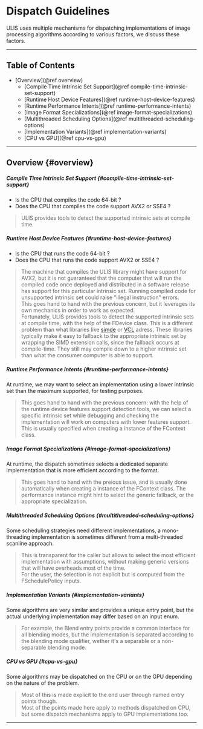 # Dispatch Guidelines
ULIS uses multiple mechanisms for dispatching implementations of image processing algorithms according to various factors, we discuss these factors.

---

## Table of Contents
- [Overview](@ref overview)
    + [Compile Time Intrinsic Set Support](@ref compile-time-intrinsic-set-support)
    + [Runtime Host Device Features](@ref runtime-host-device-features)
    + [Runtime Performance Intents](@ref runtime-performance-intents)
    + [Image Format Specializations](@ref image-format-specializations)
    + [Multithreaded Scheduling Options](@ref multithreaded-scheduling-options)
    + [Implementation Variants](@ref implementation-variants)
    + [CPU vs GPU](@ref cpu-vs-gpu)

---

## Overview {#overview}

##### Compile Time Intrinsic Set Support {#compile-time-intrinsic-set-support}
- Is the CPU that compiles the code 64-bit ?
- Does the CPU that compiles the code support AVX2 or SSE4 ?

> ULIS provides tools to detect the supported intrinsic sets at compile time.

##### Runtime Host Device Features {#runtime-host-device-features}
- Is the CPU that runs the code 64-bit ?
- Does the CPU that runs the code support AVX2 or SSE4 ?

> The machine that compiles the ULIS library might have support for AVX2, but it is not guaranteed that the computer that will run the compiled code once deployed and distributed in a software release has support for this particular intrinsic set. Running compiled code for unsupported intrinsic set could raise "illegal instruction" errors.  
> This goes hand to hand with the previous concern, but it leverages its own mechanics in order to work as expected.  
> Fortunately, ULIS provides tools to detect the supported intrinsic sets at compile time, with the help of the FDevice class.
> This is a different problem than what libraries like [simde](https://github.com/simd-everywhere/simde) or [VCL](https://github.com/vectorclass/version1) adress. These libraries typically make it easy to fallback to the appropriate intrinsic set by wrapping the SIMD extension calls, since the fallback occurs at compile-time. They still may compile down to a higher intrinsic set than what the consumer computer is able to support.  

##### Runtime Performance Intents {#runtime-performance-intents}
At runtime, we may want to select an implementation using a lower intrinsic set than the maximum supported, for testing purposes.

> This goes hand to hand with the previous concern: with the help of the runtime device features support detection tools, we can select a specific intrinsic set while debugging and checking the implementation will work on computers with lower features support.  
> This is usually specified when creating a instance of the FContext class.

##### Image Format Specializations {#image-format-specializations}
At runtime, the dispatch sometimes selects a dedicated separate implementation that is more efficient according to the format.

> This goes hand to hand with the preious issue, and is usually done automatically when creating a instance of the FContext class. The performance instance might hint to select the generic fallback, or the appropriate specialization.

##### Multithreaded Scheduling Options {#multithreaded-scheduling-options}
Some scheduling strategies need different implementations, a mono-threading implementation is sometimes different from a multi-threaded scanline approach.

> This is transparent for the caller but allows to select the most efficient implementation with assumptions, without making generic versions that will have overheads most of the time.  
> For the user, the selection is not explicit but is computed from the FSchedulePolicy inputs.  

##### Implementation Variants {#implementation-variants}
Some algorithms are very similar and provides a unique entry point, but the actual underlying implementation may differ based on an input enum.

> For example, the Blend entry points provide a common interface for all blending modes, but the implementation is separated according to the blending mode qualifier, wether it's a separable or a non-separable blending mode.

##### CPU vs GPU {#cpu-vs-gpu}
Some algorithms may be dispatched on the CPU or on the GPU depending on the nature of the problem.

> Most of this is made explicit to the end user through named entry points though.  
> Most of the points made here apply to methods dispatched on CPU, but some dispatch mechanisms apply to GPU implementations too.  

---

